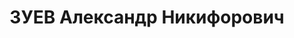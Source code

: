 ---
title: ЗУЕВ Александр Никифорович
description: 'род. 1908, г. Березники, Пермская обл., русский, обр: средне-спец..
  Род занятий: мастер депо транспортн цеха химкомбината, прож: г. Березники, Пермская
  обл.. Арест. 06.12.1936. Приговор: 04.05.1937, обв.: вред., терр., КРД - ВМН, конфискация
  имущества. Реабилитация - Военная коллегия ВС СССР'
---